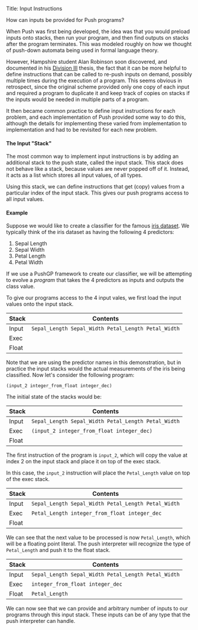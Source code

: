 Title: Input Instructions

How can inputs be provided for Push programs?

When Push was first being developed, the idea was that you would preload inputs onto stacks, then run your program, and then find outputs on stacks after the program terminates. This was modeled roughly on how we thought of push-down automata being used in formal language theory.

However, Hampshire student Alan Robinson soon discovered, and documented in his [Division III](http://faculty.hampshire.edu/lspector/robinson-div3.pdf) thesis, the fact that it can be more helpful to define instructions that can be called to re-push inputs on demand, possibly multiple times during the execution of a program. This seems obvious in retrospect, since the original scheme provided only one copy of each input and required a program to duplicate it and keep track of copies on stacks if the inputs would be needed in multiple parts of a program.

It then became common practice to define input instructions for each problem, and each implementation of Push provided some way to do this, although the details for implementing these varied from implementation to implementation and had to be revisited for each new problem.

#### The Input "Stack"

The most common way to implement input instructions is by adding an additional stack to the push state, called the input stack. This stack does not behave like a stack, because values are never popped off of it. Instead, it acts as a list which stores all input values, of all types.

Using this stack, we can define instructions that get (copy) values from a particular index of the input stack. This gives our push programs access to all input values.

#### Example

Suppose we would like to create a classifier for the famous [iris dataset](https://archive.ics.uci.edu/ml/datasets/Iris). We typically think of the iris dataset as having the following 4 predictors:

1. Sepal Length
2. Sepal Width
3. Petal Length
4. Petal Width

If we use a PushGP framework to create our classifier, we will be attempting to evolve a *program* that takes the 4 predictors as inputs and outputs the class value.

To give our programs access to the 4 input vales, we first load the input values onto the input stack. 

| Stack   | Contents                                                                  |
|---------|---------------------------------------------------------------------------|
| Input   | `Sepal_Length Sepal_Width Petal_Length Petal_Width`                       |
| Exec    |                                                                           |
| Float   |                                                                           |

Note that we are using the predictor names in this demonstration, but in practice the input stacks would the actual measurements of the iris being classified. Now let's consider the following program:

`(input_2 integer_from_float integer_dec)`

The initial state of the stacks would be:

| Stack   | Contents                                                                  |
|---------|---------------------------------------------------------------------------|
| Input   | `Sepal_Length Sepal_Width Petal_Length Petal_Width`                       |
| Exec    | `(input_2 integer_from_float integer_dec)`                                |
| Float   |                                                                           |

The first instruction of the program is `input_2`, which will copy the value at index 2 on the input stack and place it on top of the exec stack.

In this case, the `input_2` instruction will place the `Petal_Length` value on top of the exec stack.

| Stack   | Contents                                                                  |
|---------|---------------------------------------------------------------------------|
| Input   | `Sepal_Length Sepal_Width Petal_Length Petal_Width`                       |
| Exec    | `Petal_Length integer_from_float integer_dec`                             |
| Float   |                                                                           |

We can see that the next value to be processed is now `Petal_Length`, which will be a floating point literal. The push interpreter will recognize the type of `Petal_Length` and push it to the float stack. 

| Stack   | Contents                                                                  |
|---------|---------------------------------------------------------------------------|
| Input   | `Sepal_Length Sepal_Width Petal_Length Petal_Width`                       |
| Exec    | `integer_from_float integer_dec`                                          |
| Float   | `Petal_Length`                                                            |

We can now see that we can provide and arbitrary number of inputs to our programs through this input stack. These inputs can be of any type that the push interpreter can handle. 





